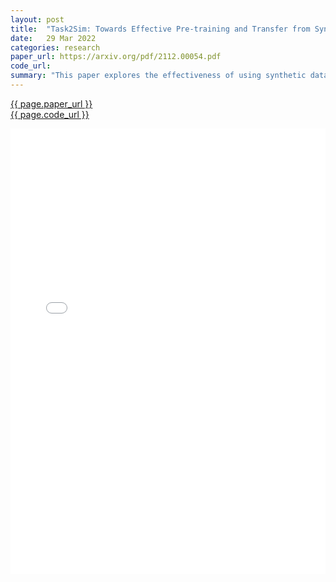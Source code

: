 ```yaml
---
layout: post
title:  "Task2Sim: Towards Effective Pre-training and Transfer from Synthetic Data"
date:   29 Mar 2022
categories: research
paper_url: https://arxiv.org/pdf/2112.00054.pdf
code_url: 
summary: "This paper explores the effectiveness of using synthetic data, generated by graphics simulators, for pre-training models in computer vision, addressing the challenges posed by using real-image datasets like high costs and ethical concerns. It highlights that the performance of models on downstream tasks varies with different simulation parameters, suggesting a tailored approach to synthetic data generation for optimal results. The introduction of Task2Sim, a model that maps downstream task requirements to optimal simulation parameters, allows for the generation of synthetic pre-training data customized for specific tasks. Task2Sim demonstrates significant improvements in model performance on a wide range of tasks without additional training for new tasks, showing potential to rival pre-training with real images from Imagenet."
---
```


<style>
.responsive-pdf-container {
    overflow: hidden;
    padding-top: 141.42%; /* 16:9 Aspect Ratio, adjust as needed */
    position: relative;
}

.responsive-pdf-container iframe {
    border: none;
    height: 100%;
    left: 0;
    position: absolute;
    top: 0;
    width: 100%;
}
</style>

<a href="{{ page.paper_url }}">{{ page.paper_url }}</a><br>
<a href="{{ page.code_url }}">{{ page.code_url }}</a>

<div class="responsive-pdf-container">
    <iframe src="{{ page.paper_url }}" style="border: none;"></iframe>
</div>